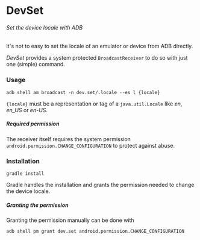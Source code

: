 # DevSet
###### Set the device locale with ADB

It's not to easy to set the locale of an emulator or device from ADB directly.

*DevSet* provides a system protected `BroadcastReceiver` to do so with just one
(simple) command.


### Usage

    adb shell am broadcast -n dev.set/.locale --es l {locale}

`{locale}` must be a representation or tag of a `java.util.Locale`
like *en*, *en_US* or *en-US*.

##### Required permission
The receiver itself requires the system permission
`android.permission.CHANGE_CONFIGURATION` to protect against abuse.


### Installation

    gradle install

Gradle handles the installation and grants the permission needed to change the
device locale.

##### Granting the permission
Granting the permission manually can be done with

    adb shell pm grant dev.set android.permission.CHANGE_CONFIGURATION

